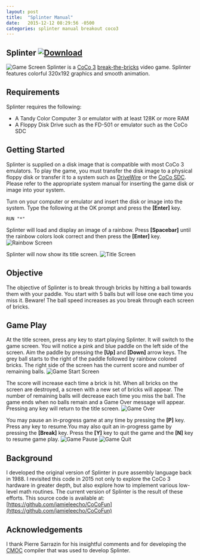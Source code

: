 ```yaml
---
layout: post
title:  "Splinter Manual"
date:   2015-12-12 08:29:56 -0500
categories: splinter manual breakout coco3
---
```

## Splinter   [![Download]({{site.url}}/{{site.baseurl}}/assets/Images/Download.png)]({{site.url}}/{{site.baseurl}}/assets/2015-12-12/Splinter1.dsk)
![Game Screen]({{site.url}}/{{site.baseurl}}/assets/2015-12-12/Images/GameAction.png)
Splinter is a [CoCo 3](http://tandycoco.com/coco3.shtml) [break-the-bricks](https://en.wikipedia.org/wiki/Breakout_(video_game)) video game. Splinter features colorful 320x192 graphics and smooth animation.


## Requirements
Splinter requires the following:


* A Tandy Color Computer 3 or emulator with at least 128K or more RAM
* A Floppy Disk Drive such as the FD-501 or emulator such as the CoCo SDC


## Getting Started
Splinter is supplied on a disk image that is compatible with most CoCo 3 emulators. To play the game, you must transfer the disk image to a physical floppy disk or transfer it to a system such as [DriveWire](https://sites.google.com/site/drivewire4/) or the [CoCo SDC](http://cocosdc.blogspot.com). Please refer to the appropriate system manual for inserting the game disk or image into your system.

Turn on your computer or emulator and insert the disk or image into the system. Type the following at the OK prompt and press the **\[Enter\]** key.

~~~~~~
RUN "*"
~~~~~~

Splinter will load and display an image of a rainbow. Press **\[Spacebar\]** until the rainbow colors look correct and then press the **\[Enter\]** key.
![Rainbow Screen]({{site.url}}/{{site.baseurl}}/assets/2015-12-12/Images/GameRainbow.png)

Splinter will now show its title screen.
![Title Screen]({{site.url}}/{{site.baseurl}}/assets/2015-12-12/Images/GameTitle.png)


## Objective
The objective of Splinter is to break through bricks by hitting a ball towards them with your paddle. You start with 5 balls but will lose one each time you miss it. Beware! The ball speed increases as you break through each screen of bricks.

## Game Play
At the title screen, press any key to start playing Splinter. It will switch to the game screen. You will notice a pink and blue paddle on the left side of the screen. Aim the paddle by pressing the **\[Up\]** and **\[Down\]** arrow keys. The grey ball starts to the right of the paddle followed by rainbow colored bricks. The right side of the screen has the current score and number of remaining balls.
![Game Start Screen]({{site.url}}/{{site.baseurl}}/assets/2015-12-12/Images/GameStart.png)

The score will increase each time a brick is hit. When all bricks on the screen are destroyed, a screen with a new set of bricks will appear. The number of remaining balls will decrease each time you miss the ball. The game ends when no balls remain and a Game Over message will appear. Pressing any key will return to the title screen.
![Game Over]({{site.url}}/{{site.baseurl}}/assets/2015-12-12/Images/GameOver.png)

You may pause an in-progress game at any time by pressing the **\[P\]** key. Press any key to resume.You may also quit an in-progress game by pressing the **\[Break\]** key. Press the **\[Y\]** key to quit the game and the **\[N\]** key to resume game play.
![Game Pause]({{site.url}}/{{site.baseurl}}/assets/2015-12-12/Images/GamePaused.png)
![Game Quit]({{site.url}}/{{site.baseurl}}/assets/2015-12-12/Images/GameQuit.png)


## Background
I developed the original version of Splinter in pure assembly language back in 1988. I revisited this code in 2015 not only to explore the CoCo 3 hardware in greater depth, but also explore how to implement various low-level math routines. The current version of Splinter is the result of these efforts. This source code is available at:
[https://github.com/jamieleecho/CoCoFun](https://github.com/jamieleecho/CoCoFun)


## Acknowledgements
I thank Pierre Sarrazin for his insightful comments and for developing the [CMOC](http://perso.b2b2c.ca/sarrazip/dev/cmoc.html) compiler that was used to develop Splinter.
